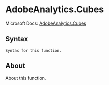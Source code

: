 ---
---

# AdobeAnalytics.Cubes

Microsoft Docs: [AdobeAnalytics.Cubes](https://docs.microsoft.com/en-us/powerquery-m/adobeanalytics-cubes)

## Syntax

```powerquery-m
Syntax for this function.
```

## About

About this function.

